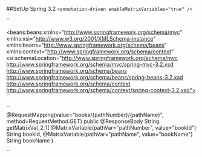 ##SetUp
Spring 3.2
``
<annotation-driven enableMatrixVariables="true" />
``

``
<?xml version="1.0" encoding="UTF-8"?>
<beans:beans xmlns="http://www.springframework.org/schema/mvc"
	xmlns:xsi="http://www.w3.org/2001/XMLSchema-instance"
	xmlns:beans="http://www.springframework.org/schema/beans"
	xmlns:context="http://www.springframework.org/schema/context"
	xsi:schemaLocation="http://www.springframework.org/schema/mvc http://www.springframework.org/schema/mvc/spring-mvc-3.2.xsd
		http://www.springframework.org/schema/beans http://www.springframework.org/schema/beans/spring-beans-3.2.xsd
		http://www.springframework.org/schema/context http://www.springframework.org/schema/context/spring-context-3.2.xsd">
``
		
``		
	@RequestMapping(value="books/{pathNumber}/{pathName}", method=RequestMethod.GET)
	public @ResponseBody String getMatrixVal_2_1( 
			@MatrixVariable(pathVar="pathNumber", value="bookId") String bookId, 			@MatrixVariable(pathVar="pathName", value="bookName") String bookName )
	
``
	